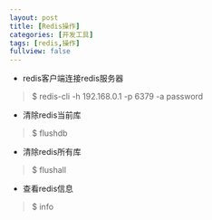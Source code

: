 ```yaml
---
layout: post
title: [Redis操作]
categories: [开发工具]
tags: [redis,操作]
fullview: false
---
```

* redis客户端连接redis服务器
> $ redis-cli -h 192.168.0.1 -p 6379 -a password

* 清除redis当前库
> $ flushdb

* 清除redis所有库
> $ flushall

* 查看redis信息
> $ info
